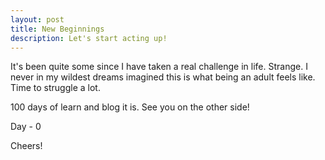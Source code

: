```yaml
---
layout: post
title: New Beginnings 
description: Let's start acting up!
---
```


It's been quite some since I have taken a real challenge in life. Strange. I never in my wildest dreams imagined this is what being an adult feels like. Time to struggle a lot.

100 days of learn and blog it is. See you on the other side!


Day - 0

Cheers!

